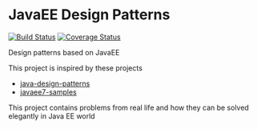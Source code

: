 # JavaEE Design Patterns
[![Build Status](https://travis-ci.org/anton-tregubov/javaee-design-patterns.svg?branch=master)](https://travis-ci.org/anton-tregubov/javaee-design-patterns)
[![Coverage Status](https://coveralls.io/repos/github/anton-tregubov/javaee-design-patterns/badge.svg?branch=master)](https://coveralls.io/github/anton-tregubov/javaee-design-patterns?branch=master)

Design patterns based on JavaEE

This project is inspired by these projects
* [java-design-patterns](https://github.com/iluwatar/java-design-patterns)
* [javaee7-samples](https://github.com/javaee-samples/javaee7-samples)
 
This project contains problems from real life and how they can be solved elegantly in Java EE world
